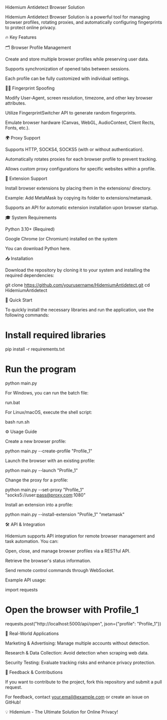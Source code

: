Hidemium Antidetect Browser Solution

Hidemium Antidetect Browser Solution is a powerful tool for managing browser profiles, rotating proxies, and automatically configuring fingerprints to protect online privacy.

🔥 Key Features

🗂️ Browser Profile Management

Create and store multiple browser profiles while preserving user data.

Supports synchronization of opened tabs between sessions.

Each profile can be fully customized with individual settings.

🕵️‍♂️ Fingerprint Spoofing

Modify User-Agent, screen resolution, timezone, and other key browser attributes.

Utilize FingerprintSwitcher API to generate random fingerprints.

Emulate browser hardware (Canvas, WebGL, AudioContext, Client Rects, Fonts, etc.).

🌍 Proxy Support

Supports HTTP, SOCKS4, SOCKS5 (with or without authentication).

Automatically rotates proxies for each browser profile to prevent tracking.

Allows custom proxy configurations for specific websites within a profile.

🧩 Extension Support

Install browser extensions by placing them in the extensions/ directory.

Example: Add MetaMask by copying its folder to extensions/metamask.

Supports an API for automatic extension installation upon browser startup.

🎓 System Requirements

Python 3.10+ (Required)

Google Chrome (or Chromium) installed on the system

You can download Python here.

📥 Installation

Download the repository by cloning it to your system and installing the required dependencies:

git clone https://github.com/yourusername/HidemiumAntidetect.git
cd HidemiumAntidetect

🚀 Quick Start

To quickly install the necessary libraries and run the application, use the following commands:

# Install required libraries
pip install -r requirements.txt

# Run the program
python main.py

For Windows, you can run the batch file:

run.bat

For Linux/macOS, execute the shell script:

bash run.sh

⚙️ Usage Guide

Create a new browser profile:

python main.py --create-profile "Profile_1"

Launch the browser with an existing profile:

python main.py --launch "Profile_1"

Change the proxy for a profile:

python main.py --set-proxy "Profile_1" "socks5://user:pass@proxy.com:1080"

Install an extension into a profile:

python main.py --install-extension "Profile_1" "metamask"

🛠️ API & Integration

Hidemium supports API integration for remote browser management and task automation. You can:

Open, close, and manage browser profiles via a RESTful API.

Retrieve the browser's status information.

Send remote control commands through WebSocket.

Example API usage:

import requests

# Open the browser with Profile_1
requests.post("http://localhost:5000/api/open", json={"profile": "Profile_1"})

🎯 Real-World Applications

Marketing & Advertising: Manage multiple accounts without detection.

Research & Data Collection: Avoid detection when scraping web data.

Security Testing: Evaluate tracking risks and enhance privacy protection.

📝 Feedback & Contributions

If you want to contribute to the project, fork this repository and submit a pull request.

For feedback, contact your.email@example.com or create an issue on GitHub!

💡 Hidemium - The Ultimate Solution for Online Privacy!
